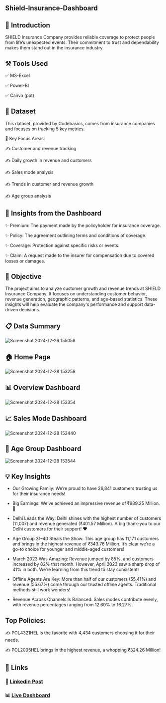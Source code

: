 ## Shield-Insurance-Dashboard

## 📝 Introduction

SHIELD Insurance Company provides reliable coverage to protect people from life’s unexpected events. Their commitment to trust and dependability makes them stand out in the insurance industry.

## ⚒️ Tools Used

✅ MS-Excel

✅ Power-BI

✅ Canva (ppt)

## 📂 Dataset

This dataset, provided by Codebasics, comes from insurance companies and focuses on tracking 5 key metrics.

🎯 Key Focus Areas:

✍ Customer and revenue tracking

✍ Daily growth in revenue and customers

✍ Sales mode analysis

✍ Trends in customer and revenue growth

✍ Age group analysis

## 🌟 Insights from the Dashboard

✨ Premium: The payment made by the policyholder for insurance coverage.

✨ Policy: The agreement outlining terms and conditions of coverage.

✨ Coverage: Protection against specific risks or events.

✨ Claim: A request made to the insurer for compensation due to covered losses or damages.

## 🎯 Objective

The project aims to analyze customer growth and revenue trends at SHIELD Insurance Company. It focuses on understanding customer behavior, revenue generation, geographic patterns, and age-based statistics. These insights will help evaluate the company's performance and support data-driven decisions.








## 📋 Data Summary

![Screenshot 2024-12-26 155058](https://github.com/user-attachments/assets/0fc147e5-8cb9-4f62-b709-d95dc6dbc5c2)



## 🏠 Home Page

![Screenshot 2024-12-28 153258](https://github.com/user-attachments/assets/c73cc84d-18e0-4664-baad-c0a5972ccdfd)


## 📊 Overview Dashboard

![Screenshot 2024-12-28 153354](https://github.com/user-attachments/assets/a64c86b6-f4ad-4e79-a92b-4f52a65e5732)


## 📈 Sales Mode Dashboard

![Screenshot 2024-12-28 153440](https://github.com/user-attachments/assets/d63e09c2-e8e3-41ea-a0ac-ccb858241e6d)


## 🔢 Age Group Dashboard

![Screenshot 2024-12-28 153544](https://github.com/user-attachments/assets/3343bea0-064e-4df5-9fe8-610448ea8713)



## 💡 Key Insights

- Our Growing Family: We’re proud to have 26,841 customers trusting us for their insurance needs!

- Big Earnings: We’ve achieved an impressive revenue of ₹989.25 Million. 🎉

- Delhi Leads the Way: Delhi shines with the highest number of customers (11,007) and revenue generated (₹401.57 Million). A big thank-you to our Delhi customers 
  for their support! ❤️

- Age Group 31–40 Steals the Show: This age group has 11,171 customers and brings in the highest revenue of ₹343.76 Million. It’s clear we’re a go-to choice for 
  younger and middle-aged customers!

- March 2023 Was Amazing: Revenue jumped by 85%, and customers increased by 82% that month. However, April 2023 saw a sharp drop of 41% in both. We’re learning 
  from this trend to stay consistent!

- Offline Agents Are Key: More than half of our customers (55.41%) and revenue (55.67%) come through our trusted offline agents. Traditional methods still work 
  wonders!

- Revenue Across Channels Is Balanced: Sales modes contribute evenly, with revenue percentages ranging from 12.60% to 16.27%.

## Top Policies:

✍ POL4321HEL is the favorite with 4,434 customers choosing it for their needs.

✍ POL2005HEL brings in the highest revenue, a whopping ₹324.26 Million!

## 📎 Links

### 💼 [Linkedin Post](https://www.linkedin.com/posts/jitesh-jain-303252181_shield-insurance-project-activity-7278710673621106688-3-5g?utm_source=share&utm_medium=member_desktop)

### 📊 [Live Dashboard](https://app.powerbi.com/view?r=eyJrIjoiYTIxM2Q2M2ItZjc2MC00ZWEyLTlmMmEtZDMzNDgwNDE4MTFmIiwidCI6ImM2ZTU0OWIzLTVmNDUtNDAzMi1hYWU5LWQ0MjQ0ZGM1YjJjNCJ9)
